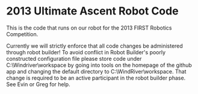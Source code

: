2013 Ultimate Ascent Robot Code
================================

This is the code that runs on our robot for the 2013 FIRST Robotics Competition.

Currently we will strictly enforce that all code changes be administered through robot builder!
To avoid conflict in Robot Builder's poorly constructed configuration file please store code under
	C:\Windriver\workspace by going into tools on the homepage of the github app and changing the default directory
to C:\WindRiver\workspace. That change is required to be an active participant in the robot builder phase. See Evin or Greg for help.
